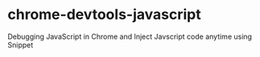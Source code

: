# chrome-devtools-javascript
Debugging JavaScript in Chrome and Inject Javscript code anytime using Snippet
